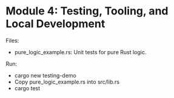 # Module 4: Testing, Tooling, and Local Development

Files:
- pure_logic_example.rs: Unit tests for pure Rust logic.

Run:
- cargo new testing-demo
- Copy pure_logic_example.rs into src/lib.rs
- cargo test